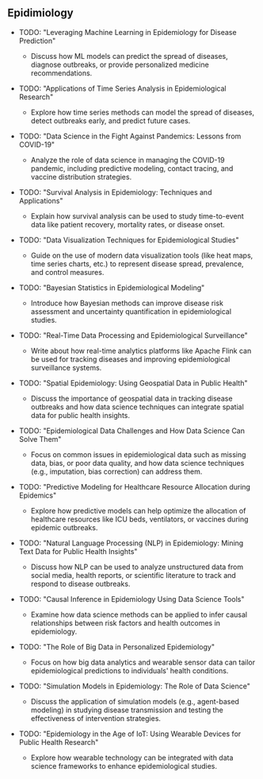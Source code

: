 ## Epidimiology

- TODO: "Leveraging Machine Learning in Epidemiology for Disease Prediction"
  - Discuss how ML models can predict the spread of diseases, diagnose outbreaks, or provide personalized medicine recommendations.

- TODO: "Applications of Time Series Analysis in Epidemiological Research"
  - Explore how time series methods can model the spread of diseases, detect outbreaks early, and predict future cases.

- TODO: "Data Science in the Fight Against Pandemics: Lessons from COVID-19"
  - Analyze the role of data science in managing the COVID-19 pandemic, including predictive modeling, contact tracing, and vaccine distribution strategies.

- TODO: "Survival Analysis in Epidemiology: Techniques and Applications"
  - Explain how survival analysis can be used to study time-to-event data like patient recovery, mortality rates, or disease onset.

- TODO: "Data Visualization Techniques for Epidemiological Studies"
  - Guide on the use of modern data visualization tools (like heat maps, time series charts, etc.) to represent disease spread, prevalence, and control measures.

- TODO: "Bayesian Statistics in Epidemiological Modeling"
  - Introduce how Bayesian methods can improve disease risk assessment and uncertainty quantification in epidemiological studies.

- TODO: "Real-Time Data Processing and Epidemiological Surveillance"
  - Write about how real-time analytics platforms like Apache Flink can be used for tracking diseases and improving epidemiological surveillance systems.

- TODO: "Spatial Epidemiology: Using Geospatial Data in Public Health"
  - Discuss the importance of geospatial data in tracking disease outbreaks and how data science techniques can integrate spatial data for public health insights.

- TODO: "Epidemiological Data Challenges and How Data Science Can Solve Them"
  - Focus on common issues in epidemiological data such as missing data, bias, or poor data quality, and how data science techniques (e.g., imputation, bias correction) can address them.

- TODO: "Predictive Modeling for Healthcare Resource Allocation during Epidemics"
  - Explore how predictive models can help optimize the allocation of healthcare resources like ICU beds, ventilators, or vaccines during epidemic outbreaks.

- TODO: "Natural Language Processing (NLP) in Epidemiology: Mining Text Data for Public Health Insights"
  - Discuss how NLP can be used to analyze unstructured data from social media, health reports, or scientific literature to track and respond to disease outbreaks.

- TODO: "Causal Inference in Epidemiology Using Data Science Tools"
  - Examine how data science methods can be applied to infer causal relationships between risk factors and health outcomes in epidemiology.

- TODO: "The Role of Big Data in Personalized Epidemiology"
  - Focus on how big data analytics and wearable sensor data can tailor epidemiological predictions to individuals' health conditions.

- TODO: "Simulation Models in Epidemiology: The Role of Data Science"
  - Discuss the application of simulation models (e.g., agent-based modeling) in studying disease transmission and testing the effectiveness of intervention strategies.

- TODO: "Epidemiology in the Age of IoT: Using Wearable Devices for Public Health Research"
  - Explore how wearable technology can be integrated with data science frameworks to enhance epidemiological studies.

